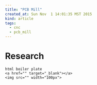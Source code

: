 ```yaml
---
title: "PCB Mill"
created_at: Sun Nov  1 14:01:35 MST 2015
kind: article
tags:
  - cnc
  - pcb_mill
---
```


# Research

~~~~~~~~~~~~~
html boiler plate
<a href="" target="_blank"></a>
<img src="" width="100px">
~~~~~~~~~~~~~

